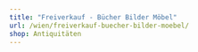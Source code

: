 ```yaml
---
title: "Freiverkauf - Bücher Bilder Möbel"
url: /wien/freiverkauf-buecher-bilder-moebel/
shop: Antiquitäten
---
```

